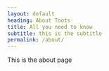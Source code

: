 ```yaml
---
layout: default
heading: About Toots
title: All you need to know
subtitle: this is the subtitle
permalink: /about/
---
```


This is the about page